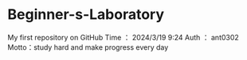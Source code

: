 # Beginner-s-Laboratory
My first repository on GitHub   Time ： 2024/3/19 9:24    Auth ： ant0302    Motto：study hard and make progress every day
